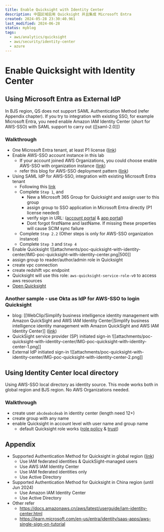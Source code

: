 ```yaml
---
title: Enable Quicksight with Identity Center
description: 中国区域启用 Quicksight 并且集成 Microsoft Entra
created: 2024-05-28 23:30:40.961
last_modified: 2024-06-28
status: myblog
tags:
  - aws/analytics/quicksight
  - aws/security/identity-center
  - azure
---
```


# Enable Quicksight with Identity Center
## Using Microsoft Entra as External IdP
In BJS region, QS does not support SAML Authentication Method (refer Appendix chapter). If you try to integration with existing SSO, for example Microsoft Entra, you need enable Amazon IAM Identity Center (short for AWS-SSO) with SAML support to carry out ([[saml-2.0]])

### Walkthrough
- One Microsoft Entra tenant, at least P1 license  ([link](https://www.microsoft.com/en-us/security/business/microsoft-entra-pricing))
- Enable AWS-SSO account instance in this lab
    - If your account joined AWS Organizations, you could choose enable AWS-SSO with organization instance ([link](https://docs.aws.amazon.com/singlesignon/latest/userguide/identity-center-instances.html))
    - refer this blog for AWS-SSO deployment pattern ([link](https://aws.amazon.com/cn/blogs/security/how-to-use-multiple-instances-of-aws-iam-identity-center/))
- Using SAML IdP for AWS-SSO, integration with existing Microsoft Entra tenant 
    - Following this [link](https://docs.aws.amazon.com/singlesignon/latest/userguide/idp-microsoft-entra.html)
    - Complete `Step 1`, and
        - New a Microsoft 365 Group for Quicksight and assign user to this group
        - assign group to SSO application in Microsoft Entra directly (P1 license needed)
        - verify sign in URL: ([account portal](https://myaccount.microsoft.com) & [app portal](https://myapplications.microsoft.com/))
        - Dont forgot firstName and lastName. If missing these properties will cause SCIM sync failure
    - Complete `Step 2.2` (Other steps is only for AWS-SSO organization instance)
    - Complete `Step 3` and `Step 4`
- Enable Quicksight 
![[attachments/poc-quicksight-with-identity-center/IMG-poc-quicksight-with-identity-center.png|500]]
- assign group to reader/author/admin role in Quicksight
- create vpc connection
- create redshift vpc endpoint
- Quicksight will use this role: `aws-quicksight-service-role-v0` to access aws resources
- [Open Quicksight](cn-north-1.quicksight.amazonaws.cn)

### Another sample - use Okta as IdP for AWS-SSO to login Quicksight
- blog: [[WebClip/Simplify business intelligence identity management with Amazon QuickSight and AWS IAM Identity Center|Simplify business intelligence identity management with Amazon QuickSight and AWS IAM Identity Center]] ([link](https://aws.amazon.com/cn/blogs/business-intelligence/simplify-business-intelligence-identity-management-with-amazon-quicksight-and-aws-iam-identity-center/))
- QuickSight service provider (SP) initiated sign-in
![[attachments/poc-quicksight-with-identity-center/IMG-poc-quicksight-with-identity-center-1.png]]
- External IdP initiated sign-in
![[attachments/poc-quicksight-with-identity-center/IMG-poc-quicksight-with-identity-center-2.png]]


## Using Identity Center local directory
Using AWS-SSO local directory as identity source. This mode works both in global region and BJS region. No AWS Organizations needed.

### Walkthrough
- create user `abcdeabcdeab` in identity center (length need 12+)
- create group with any name
- enable Quicksight in account level with user name and group name
    - default Quicksight role works ([role policy](https://docs.aws.amazon.com/quicksight/latest/user/iam-policy-examples.html#security_iam_id-based-policy-examples-all-access-enterprise-edition-sso) & [trust](https://docs.aws.amazon.com/quicksight/latest/user/security_iam_service-with-iam.html#security-create-iam-role))


## Appendix
- Supported Authentication Method for Quicksight in global region ([link](https://docs.aws.amazon.com/quicksight/latest/user/identity.html))
    - Use IAM federated identities & QuickSight-managed users
    - Use AWS IAM Identity Center
    - Use IAM federated identities only
    - Use Active Directory
- Supported Authentication Method for Quicksight in China region (until Jun 2024)
    - Use Amazon IAM Identity Center
    - Use Active Directory
- Other refer
    - https://docs.amazonaws.cn/aws/latest/userguide/iam-identity-center.html
    - https://learn.microsoft.com/en-us/entra/identity/saas-apps/aws-single-sign-on-tutorial

